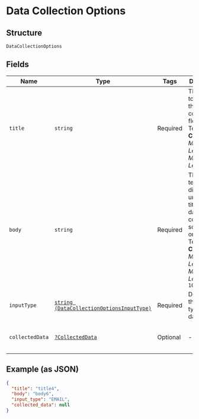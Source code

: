 
# Data Collection Options

## Structure

`DataCollectionOptions`

## Fields

| Name | Type | Tags | Description | Getter | Setter |
|  --- | --- | --- | --- | --- | --- |
| `title` | `string` | Required | The title text to display in the data collection flow on the Terminal.<br>**Constraints**: *Minimum Length*: `1`, *Maximum Length*: `250` | getTitle(): string | setTitle(string title): void |
| `body` | `string` | Required | The body text to display under the title in the data collection screen flow on the<br>Terminal.<br>**Constraints**: *Minimum Length*: `1`, *Maximum Length*: `10000` | getBody(): string | setBody(string body): void |
| `inputType` | [`string (DataCollectionOptionsInputType)`](../../doc/models/data-collection-options-input-type.md) | Required | Describes the input type of the data. | getInputType(): string | setInputType(string inputType): void |
| `collectedData` | [`?CollectedData`](../../doc/models/collected-data.md) | Optional | - | getCollectedData(): ?CollectedData | setCollectedData(?CollectedData collectedData): void |

## Example (as JSON)

```json
{
  "title": "title4",
  "body": "body6",
  "input_type": "EMAIL",
  "collected_data": null
}
```

